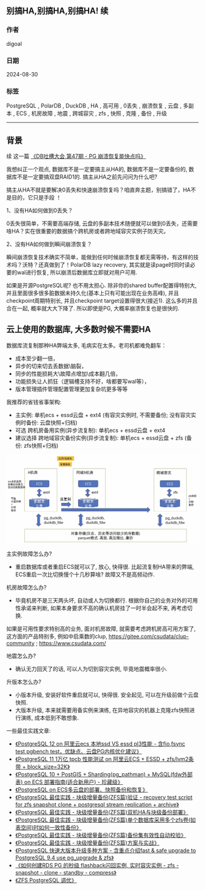 ## 别搞HA,别搞HA,别搞HA! 续     
                                                                                
### 作者                                                    
digoal                                                    
                                                           
### 日期                                                         
2024-08-30                                                    
                                                        
### 标签                                                      
PostgreSQL , PolarDB , DuckDB , HA , 高可用 , 0丢失 , 崩溃恢复 , 云盘 , 多副本 , ECS , 机房故障 , 地震 , 跨城容灾 , zfs , 快照 , 克隆 , 备份 , 升级         
                                                                               
----                                                        
                                                                      
## 背景     
续 这一篇 [《DB吐槽大会,第47期 - PG 崩溃恢复能快点吗》](../202109/20210915_07.md)    
  
我想纠正一个观点, 数据库不是一定要搞主从HA的, 数据库不是一定要备份的, 数据库不是一定要搞双盘RAID1的. 搞主从HA之前先问问为什么吧?    
  
搞主从HA不就是要解决0丢失和快速崩溃恢复吗？咱直奔主题，别搞错了，HA不是目的，它只是手段 ！  
  
1、没有HA如何做到0丢失？  
  
0丢失很简单，不需要高端存储, 云盘的多副本技术随便就可以做到0丢失，还需要啥HA？实在很重要的数据搞个跨机房或者跨地域容灾实例子防天灾。  
  
2、没有HA如何做到瞬间崩溃恢复？  
  
瞬间崩溃恢复技术确实不简单，能做到任何时候崩溃恢复都无需等待，有这样的技术吗？沃特？还真做到了！PolarDB lazy recovery, 其实就是读page时同时读必要的wal进行恢复, 所以崩溃后数据库立即就对用户可用.  
  
如果是开源PostgreSQL呢? 也不用太担心. 除非你的shared buffer配置得特别大, 并且里面很多很多脏数据未持久化(基本上只有可能出现在业务高峰), 并且checkpoint周期特别长, 并且checkpoint target设置得很大(接近1). 这么多的并且合在一起, 概率就大大下降了. 所以即使是PG, 大概率崩溃恢复也是很快的.     
  
## 云上使用的数据库, 大多数时候不需要HA   
数据库流复制那种HA弊端太多, 毛病实在太多。老司机都难免翻车：  
- 成本至少翻一倍，  
- 异步的切来切去丢数据\脑裂，  
- 同步的性能损耗大\故障点增加\成本翻几倍，  
- 功能损失让人抓狂（逻辑槽支持不好，啥都要写wal等），  
- 版本管理插件管理配置管理更加复杂坑更多等等  
  
我推荐的省钱省事架构:    
- 主实例: 单机ecs + essd云盘 + ext4   (有容灾实例时, 不需要备份; 没有容灾实例时备份: 云盘快照+归档)      
- 可选 跨机房备用实例(异步流复制): 单机ecs + essd云盘 + ext4       
- 建议选择 跨地域容灾备份实例(异步流复制): 单机ecs + essd云盘 + zfs  (备份: zfs快照+归档)        
  
![pic](20240830_01_pic_001.jpg)    
  
主实例故障怎么办?   
- 重启数据库或者重启ECS就可以了, 放心, 快得很. 比起流复制HA带来的弊端, ECS重启一次比切换慢个十几秒算啥?  故障又不是高频动作.     
  
机房故障怎么办?   
- 毕竟机房不是三天两头坏, 自动或人为切换都行. 根据你自己的业务对外的可用性承诺来判断, 如果本身要求不高的确认机房挂了一时半会起不来, 再考虑切换.     
  
如果是可用性要求特别高的业务, 面对机房故障, 就需要考虑跨机房高可用方案了, 这方面的产品特别多, 例如中启乘数的clup, https://gitee.com/csudata/clup-community  ;   https://www.csudata.com/      
  
地震怎么办?   
- 确认无力回天了的话, 可以人为切到容灾实例, 毕竟地震概率很小.     
  
升版本怎么办?    
- 小版本升级, 安装好软件重启就可以, 快得很. 安全起见, 可以在升级前做个云盘快照.     
- 大版本升级, 本来就需要用备实例来演练, 在异地容灾的机器上克隆zfs快照进行演练, 成本低到不敢想象.     
   
一些最佳实践文章:   
- [《PostgreSQL 12 on 阿里云ecs 本地ssd VS essd pl3性能 - 含fio,fsync test,pgbench test，优缺点、云盘PG内核优化建议》](../201912/20191228_04.md)    
- [《PostgreSQL 11 1万亿 tpcb 性能测试 on 阿里云ECS + ESSD + zfs/lvm2条带 + block_size=32K》](../201809/20180919_01.md)    
- [《PostgreSQL 10 + PostGIS + Sharding(pg_pathman) + MySQL(fdw外部表) on ECS 部署指南(适合新用户) - 珍藏级》](../201710/20171018_01.md)    
- [《PostgreSQL on ECS多云盘的部署、快照备份和恢复》](../201708/20170812_01.md)    
- [《PostgreSQL 最佳实践 - 块级增量备份(ZFS篇)验证 - recovery test script for zfs snapshot clone + postgresql stream replication + archive》](../201608/20160823_09.md)    
- [《PostgreSQL 最佳实践 - 块级增量备份(ZFS篇)双机HA与块级备份部署》](../201608/20160823_08.md)    
- [《PostgreSQL 最佳实践 - 块级增量备份(ZFS篇)单个数据库采用多个zfs卷(如表空间)时如何一致性备份》](../201608/20160823_07.md)    
- [《PostgreSQL 最佳实践 - 块级增量备份(ZFS篇)备份集有效性自动校验》](../201608/20160823_06.md)    
- [《PostgreSQL 最佳实践 - 块级增量备份(ZFS篇)方案与实战》](../201608/20160823_05.md)    
- [《PostgreSQL 快速大版本升级多种方案 - 含重点介绍fast & safe upgrade to PostgreSQL 9.4 use pg_upgrade & zfs》](../201412/20141219_01.md)    
- [《如何创建RDS PG 的秒级 flashback闪回实例, 实时容灾实例 - zfs - snapshot - clone - standby - compress》](../202003/20200321_02.md)    
- [《ZFS PostgreSQL 调优》](../202009/20200910_01.md)    
  
    
